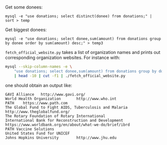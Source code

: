 Get some donees:

    mysql -e "use donations; select distinct(donee) from donations;" | sort > temp

Get biggest donees:

    mysql -e "use donations; select donee,sum(amount) from donations group by donee order by sum(amount) desc;" > temp3

`fetch_official_website.py` takes a list of organization names and prints out
corresponding organization websites. For instance with:

```bash
mysql --skip-column-names -e \
    "use donations; select donee,sum(amount) from donations group by donee order by sum(amount) desc;" \
    | head -10 | cut -f1 | ./fetch_official_website.py
```

one should obtain an output like:

```
GAVI Alliance   http://www.gavi.org/
World Health Organization       http://www.who.int
PATH    https://www.path.com
The Global Fund to Fight AIDS, Tuberculosis and Malaria http://www.theglobalfund.org/
The Rotary Foundation of Rotary International
International Bank for Reconstruction and Development   https://www.worldbank.org/en/about/what-we-do/brief/ibrd
PATH Vaccine Solutions
United States Fund for UNICEF
Johns Hopkins University        http://www.jhu.edu
```
